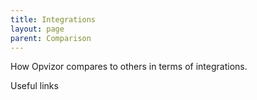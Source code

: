 ```yaml
---
title: Integrations
layout: page
parent: Comparison
---
```


How Opvizor compares to others in terms of integrations.


Useful links

[Our demo environmnet]: https://demoml.codenotary.io/
